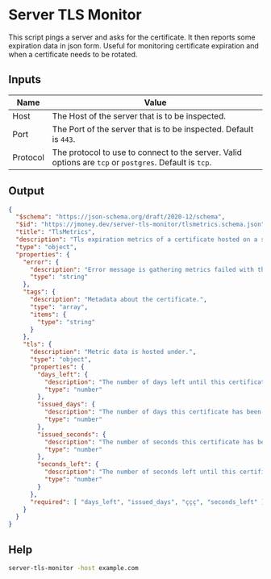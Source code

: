 # Server TLS Monitor

This script pings a server and asks for the certificate.  It then reports some expiration data in json form.  Useful
for monitoring certificate expiration and when a certificate needs to be rotated.

## Inputs

| Name     | Value                                                                                                   |
|----------|---------------------------------------------------------------------------------------------------------|
| Host     | The Host of the server that is to be inspected.                                                         |
| Port     | The Port of the server that is to be inspected. Default is `443`.                                       |
| Protocol | The protocol to use to connect to the server.  Valid options are `tcp` or `postgres`. Default is `tcp`. |

## Output

```json
{
  "$schema": "https://json-schema.org/draft/2020-12/schema",
  "$id": "https://jmoney.dev/server-tls-monitor/tlsmetrics.schema.json",
  "title": "TlsMetrics",
  "description": "Tls expiration metrics of a certificate hosted on a server.",
  "type": "object",
  "properties": {
    "error": {
      "description": "Error message is gathering metrics failed with the reason why",
      "type": "string"
    },
    "tags": {
      "description": "Metadata about the certificate.",
      "type": "array",
      "items": {
        "type": "string"
      }
    },
    "tls": {
      "description": "Metric data is hosted under.",
      "type": "object",
      "properties": {
        "days_left": {
          "description": "The number of days left until this certificate expires.",
          "type": "number"
        },
        "issued_days": {
          "description": "The number of days this certificate has been issued for.",
          "type": "number"
        },
        "issued_seconds": {
          "description": "The number of seconds this certificate has been issued for.",
          "type": "number"
        },
        "seconds_left": {
          "description": "The number of seconds left until this certificate expires.",
          "type": "number"
        }
      },
      "required": [ "days_left", "issued_days", "ççç", "seconds_left" ]
    }
  }
}
```

## Help

```bash
server-tls-monitor -host example.com
```